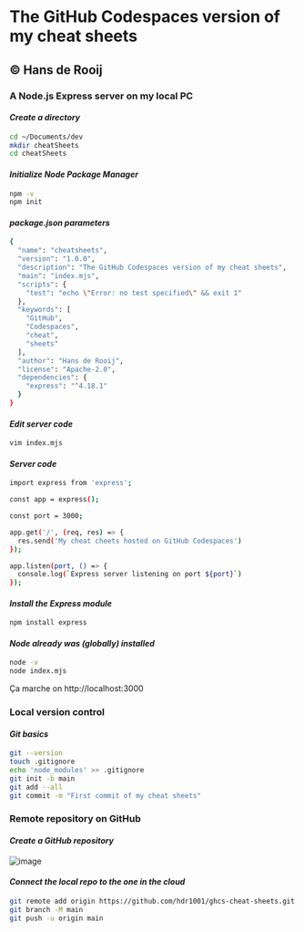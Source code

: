 # The GitHub Codespaces version of my cheat sheets
## &#169; Hans de Rooij

### A Node.js Express server on my local PC

#### _Create a directory_

```sh
cd ~/Documents/dev
mkdir cheatSheets
cd cheatSheets
```

#### _Initialize Node Package Manager_

```sh
npm -v
npm init
```

#### _package.json parameters_

```sh
{
  "name": "cheatsheets",
  "version": "1.0.0",
  "description": "The GitHub Codespaces version of my cheat sheets",
  "main": "index.mjs",
  "scripts": {
    "test": "echo \"Error: no test specified\" && exit 1"
  },
  "keywords": [
    "GitHub",
    "Codespaces",
    "cheat",
    "sheets"
  ],
  "author": "Hans de Rooij",
  "license": "Apache-2.0",
  "dependencies": {
    "express": "^4.18.1"
  }
}
```

#### _Edit server code_

```sh
vim index.mjs
```

#### _Server code_

```sh
import express from 'express';

const app = express();

const port = 3000;

app.get('/', (req, res) => {
  res.send('My cheat cheets hosted on GitHub Codespaces')
});

app.listen(port, () => {
  console.log(`Express server listening on port ${port}`)
});
```

#### _Install the Express module_

```sh
npm install express
```

#### _Node already was (globally) installed_

```sh
node -v
node index.mjs
```

Ça marche on http://localhost:3000

### Local version control

#### _Git basics_

```sh
git --version
touch .gitignore
echo 'node_modules' >> .gitignore
git init -b main
git add --all
git commit -m "First commit of my cheat sheets"
```

### Remote repository on GitHub

#### _Create a GitHub repository_

![image](https://user-images.githubusercontent.com/941489/174446103-510b2e46-3fe0-4cf5-82a7-3adfda5611c6.png)

#### _Connect the local repo to the one in the cloud_

```sh
git remote add origin https://github.com/hdr1001/ghcs-cheat-sheets.git
git branch -M main
git push -u origin main
```

